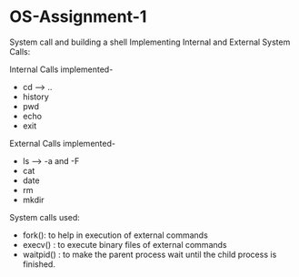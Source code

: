 # OS-Assignment-1
System call and building a shell
Implementing Internal and External System Calls:

Internal Calls implemented-
- cd
  --> ..
- history
- pwd
- echo
- exit

External Calls implemented-
- ls --> -a and -F
- cat
- date
- rm
- mkdir

System calls used:
- fork(): to help in execution of external commands
- execv() : to execute binary files of external commands
- waitpid() : to make the parent process wait until the child process is finished.
